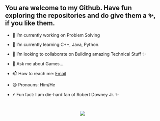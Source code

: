 

<!-- **Indominous1/Indominous1** is a ✨ _special_ ✨ repository because its `README.md` (this file) appears on your GitHub profile. -->

## You are welcome to my Github. Have fun exploring the repositories and do give them a ✨, if you like them.

- 🔭 I’m currently working on Problem Solving
- 🌱 I’m currently learning C++, Java, Python.
- 👯 I’m looking to collaborate on Building amazing Technical Stuff ✨

- 💬 Ask me about Games...
- 📫 How to reach me: <a href="mailto: ankursinghsk759@gmail.com">Email</a>
- 😄 Pronouns: Him/He
- ⚡ Fun fact: I am die-hard fan of Robert Downey Jr. ✨
 <!-- - 🤔 I’m looking for help with -->

<h1 align="center">
  <a href="https://git.io/typing-svg">
    <img src="https://readme-typing-svg.herokuapp.com/?lines=Hello,+There!+👋;This+is+Ankur....;Nice+to+meet+you!👋&center=justifycontent&size=35">
  </a>
</h1>
